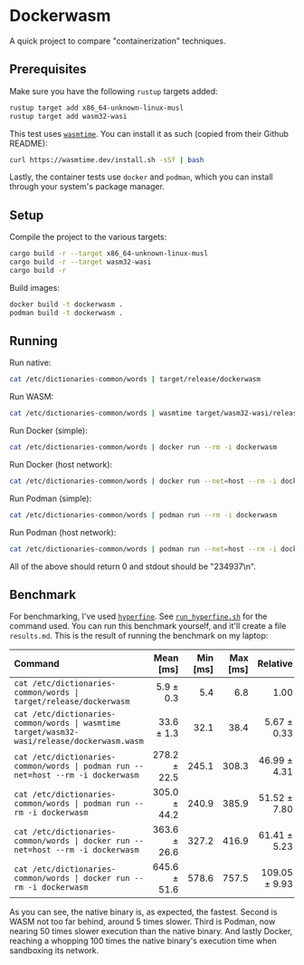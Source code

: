 # Dockerwasm

A quick project to compare "containerization" techniques.

## Prerequisites

Make sure you have the following `rustup` targets added:

```bash
rustup target add x86_64-unknown-linux-musl
rustup target add wasm32-wasi
```

This test uses [`wasmtime`](https://github.com/bytecodealliance/wasmtime). You can install it as such (copied from their Github README):

```bash
curl https://wasmtime.dev/install.sh -sSf | bash
```

Lastly, the container tests use `docker` and `podman`, which you can install through your system's package manager.

## Setup

Compile the project to the various targets:

```bash
cargo build -r --target x86_64-unknown-linux-musl
cargo build -r --target wasm32-wasi
cargo build -r
```

Build images:

```bash
docker build -t dockerwasm .
podman build -t dockerwasm .
```

## Running

Run native:

```bash
cat /etc/dictionaries-common/words | target/release/dockerwasm
```

Run WASM:

```bash
cat /etc/dictionaries-common/words | wasmtime target/wasm32-wasi/release/dockerwasm.wasm
```

Run Docker (simple):

```bash
cat /etc/dictionaries-common/words | docker run --rm -i dockerwasm
```

Run Docker (host network):

```bash
cat /etc/dictionaries-common/words | docker run --net=host --rm -i dockerwasm
```

Run Podman (simple):

```bash
cat /etc/dictionaries-common/words | podman run --rm -i dockerwasm
```

Run Podman (host network):

```bash
cat /etc/dictionaries-common/words | podman run --net=host --rm -i dockerwasm
```

All of the above should return 0 and stdout should be "234937\n".

## Benchmark

For benchmarking, I've used [`hyperfine`](https://github.com/sharkdp/hyperfine). See [`run_hyperfine.sh`](run_hyperfine.sh) for the command used. You can run this benchmark yourself, and it'll create a file `results.md`. This is the result of running the benchmark on my laptop:

| Command | Mean [ms] | Min [ms] | Max [ms] | Relative |
|:---|---:|---:|---:|---:|
| `cat /etc/dictionaries-common/words \| target/release/dockerwasm` | 5.9 ± 0.3 | 5.4 | 6.8 | 1.00 |
| `cat /etc/dictionaries-common/words \| wasmtime target/wasm32-wasi/release/dockerwasm.wasm` | 33.6 ± 1.3 | 32.1 | 38.4 | 5.67 ± 0.33 |
| `cat /etc/dictionaries-common/words \| podman run --net=host --rm -i dockerwasm` | 278.2 ± 22.5 | 245.1 | 308.3 | 46.99 ± 4.31 |
| `cat /etc/dictionaries-common/words \| podman run --rm -i dockerwasm` | 305.0 ± 44.2 | 240.9 | 385.9 | 51.52 ± 7.80 |
| `cat /etc/dictionaries-common/words \| docker run --net=host --rm -i dockerwasm` | 363.6 ± 26.6 | 327.2 | 416.9 | 61.41 ± 5.23 |
| `cat /etc/dictionaries-common/words \| docker run --rm -i dockerwasm` | 645.6 ± 51.6 | 578.6 | 757.5 | 109.05 ± 9.93 |


As you can see, the native binary is, as expected, the fastest. Second is WASM not too far behind, around 5 times slower. Third is Podman, now nearing 50 times slower execution than the native binary. And lastly Docker, reaching a whopping 100 times the native binary's execution time when sandboxing its network.
